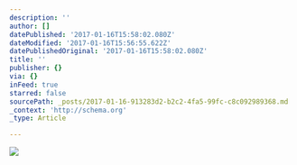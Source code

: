 ```yaml
---
description: ''
author: []
datePublished: '2017-01-16T15:58:02.080Z'
dateModified: '2017-01-16T15:56:55.622Z'
datePublishedOriginal: '2017-01-16T15:58:02.080Z'
title: ''
publisher: {}
via: {}
inFeed: true
starred: false
sourcePath: _posts/2017-01-16-913283d2-b2c2-4fa5-99fc-c8c092989368.md
_context: 'http://schema.org'
_type: Article

---
```

![](https://the-grid-user-content.s3-us-west-2.amazonaws.com/3a078486-7d6d-4f3e-892a-14ace0c83ab3.jpg)